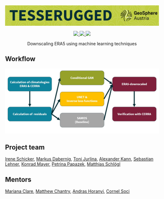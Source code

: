 
<p align="center">
  <a href="https://github.com/ECMWFCode4Earth/tesserugged">
    <img src="doc/tesserugged_banner.png">
  </a>
</p>

<p align="center">
  <a aria-label="Geosphere Austria logo" href="https://www.geosphere.at/">
    <img src="https://img.shields.io/badge/MADE%20BY%20GEOSPHERE%20AUSTRIA-000000.svg?style=for-the-badge&color=bfce40">
  </a>
  <a aria-label="License" href="https://github.com/ECMWFCode4Earth/tesserugged/blob/master/license">
    <img src="https://img.shields.io/badge/license-MIT-000000.svg?style=for-the-badge&labelColor=000000&color=bfce40">
  </a>
  <img src="https://img.shields.io/badge/lifecycle-experimental-000000.svg?style=for-the-badge&labelColor=000000&color=A92A4E">
</p>


<p align="center">
Downscaling ERA5 using machine learning techniques
</p>

## Workflow

![](doc/tesserugged_workflow.png)

## Project team

[Irene Schicker](https://github.com/ischicker),
[Markus Dabernig](https://github.com/mdaber),
[Toni Jurlina](https://github.com/tjurlina),
[Alexander Kann](https://github.com/alexanderkann),
[Sebastian Lehner](https://github.com/seblehner),
[Konrad Mayer](https://github.com/konradmayer),
[Petrina Papazek](https://github.com/petrinap),
[Matthias Schlögl](https://github.com/r3xth0r)

## Mentors

[Mariana Clare](https://github.com/mc4117),
[Matthew Chantry](https://github.com/mchantry),
[Andras Horanyi](https://github.com/HoranyiAndras),
[Cornel Soci](https://github.com/cornelsoci)